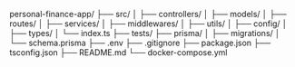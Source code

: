 personal-finance-app/
├── src/
│ ├── controllers/
│ ├── models/
│ ├── routes/
│ ├── services/
│ ├── middlewares/
│ ├── utils/
│ ├── config/
│ ├── types/
│ └── index.ts
├── tests/
├── prisma/
│ ├── migrations/
│ └── schema.prisma
├── .env
├── .gitignore
├── package.json
├── tsconfig.json
├── README.md
└── docker-compose.yml
